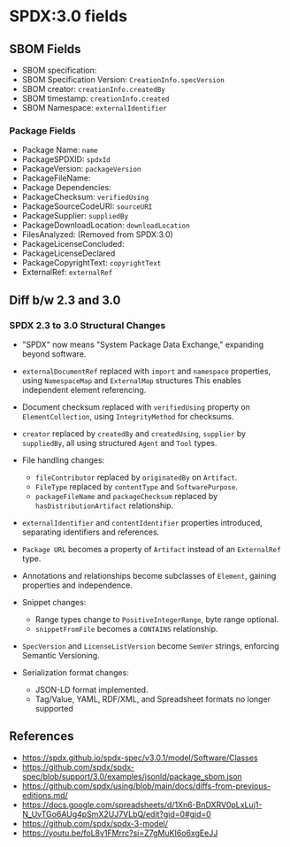 # SPDX:3.0 fields

## SBOM Fields

- SBOM specification: 
- SBOM Specification Version: `CreationInfo.specVersion`
- SBOM creator: `creationInfo.createdBy`
- SBOM timestamp: `creationInfo.created`
- SBOM Namespace: `externalIdentifier`

### Package Fields

- Package Name: `name`
- PackageSPDXID: `spdxId`
- PackageVersion: `packageVersion`
- PackageFileName: 
- Package Dependencies: 
- PackageChecksum: `verifiedUsing`
- PackageSourceCodeURI: `sourceURI`
- PackageSupplier: `suppliedBy`
- PackageDownloadLocation: `downloadLocation`
- FilesAnalyzed: (Removed from SPDX:3.0)
- PackageLicenseConcluded: 
- PackageLicenseDeclared
- PackageCopyrightText: `copyrightText`
- ExternalRef: `externalRef`

## Diff b/w 2.3 and 3.0

### SPDX 2.3 to 3.0 Structural Changes

- "SPDX" now means "System Package Data Exchange," expanding beyond software.
- `externalDocumentRef` replaced with `import` and `namespace` properties, using `NamespaceMap` and `ExternalMap` structures This enables independent element referencing.
- Document checksum replaced with `verifiedUsing` property on `ElementCollection`, using `IntegrityMethod` for checksums.
- `creator` replaced by `createdBy` and `createdUsing`, `supplier` by `suppliedBy`, all using structured `Agent` and `Tool` types.
- File handling changes:
  - `fileContributor` replaced by `originatedBy` on `Artifact`.
  - `FileType` replaced by `contentType` and `SoftwarePurpose`.
  - `packageFileName` and `packageChecksum` replaced by `hasDistributionArtifact` relationship.
- `externalIdentifier` and `contentIdentifier` properties introduced, separating identifiers and references.
- `Package URL` becomes a property of `Artifact` instead of an `ExternalRef` type.

- Annotations and relationships become subclasses of `Element`, gaining properties and independence.
- Snippet changes:
  - Range types change to `PositiveIntegerRange`, byte range optional.
  - `snippetFromFile` becomes a `CONTAINS` relationship.
- `SpecVersion` and `LicenseListVersion` become `SemVer` strings, enforcing Semantic Versioning.
- Serialization format changes:
  - JSON-LD format implemented.
  - Tag/Value, YAML, RDF/XML, and Spreadsheet formats no longer supported

## References

- <https://spdx.github.io/spdx-spec/v3.0.1/model/Software/Classes>
- <https://github.com/spdx/spdx-spec/blob/support/3.0/examples/jsonld/package_sbom.json>
- <https://github.com/spdx/using/blob/main/docs/diffs-from-previous-editions.md/>
- <https://docs.google.com/spreadsheets/d/1Xn6-BnDXRV0pLxLuj1-N_UvTGo6AUg4pSmX2UJ7VLbQ/edit?gid=0#gid=0>
- <https://github.com/spdx/spdx-3-model/>
- <https://youtu.be/foL8v1FMrrc?si=Z7gMuKI6o6xgEeJJ>
